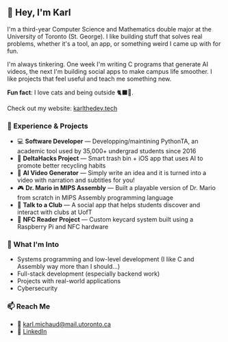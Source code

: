 ## 👋 Hey, I'm Karl

I'm a third-year Computer Science and Mathematics double major at the University of Toronto (St. George). I like building stuff that solves real problems, whether it's a tool, an app, or something weird I came up with for fun.

I'm always tinkering. One week I'm writing C programs that generate AI videos, the next I'm building social apps to make campus life smoother. I like projects that feel useful and teach me something new.

**Fun fact**: I love cats and being outside 🐈‍⬛🌲.

Check out my website: [karlthedev.tech](https://www.karlthedev.tech)

### 🔧 Experience & Projects

- 💻 **Software Developer** — Developping/maintining PythonTA, an academic tool used by 35,000+ undergrad students since 2016
- 🌿 **DeltaHacks Project** — Smart trash bin + iOS app that uses AI to promote better recycling habits
- 🧠 **AI Video Generator** — Simply write an idea and it is turned into a video with narration and subtitles for you!
- 🎮 **Dr. Mario in MIPS Assembly** — Built a playable version of Dr. Mario from scratch in MIPS Assembly programming language
- 📱 **Talk to a Club** — A social app that helps students discover and interact with clubs at UofT
- 🔐 **NFC Reader Project** — Custom keycard system built using a Raspberry Pi and NFC hardware

### 🌱 What I'm Into

- Systems programming and low-level development (I like C and Assembly way more than I should...)
- Full-stack development (especially backend work)
- Projects with real-world applications
- Cybersecurity

### 📫 Reach Me

- 📧 karl.michaud@mail.utoronto.ca  
- 🔗 [LinkedIn](https://www.linkedin.com/in/karlmichaud)


